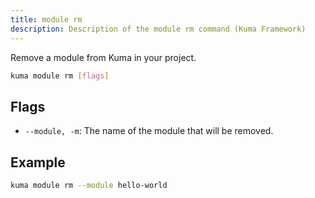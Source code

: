 ```yaml
---
title: module rm
description: Description of the module rm command (Kuma Framework)
---
```


Remove a module from Kuma in your project.

```bash
kuma module rm [flags]
```

## Flags
- `--module, -m`: The name of the module that will be removed.

## Example

```bash
kuma module rm --module hello-world
```